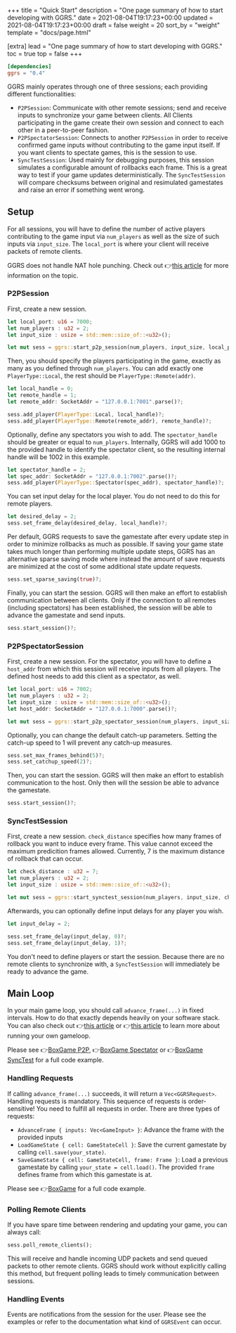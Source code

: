 +++
title = "Quick Start"
description = "One page summary of how to start developing with GGRS."
date = 2021-08-04T19:17:23+00:00
updated = 2021-08-04T19:17:23+00:00
draft = false
weight = 20
sort_by = "weight"
template = "docs/page.html"

[extra]
lead = "One page summary of how to start developing with GGRS."
toc = true
top = false
+++

```toml
[dependencies]
ggrs = "0.4"
```

GGRS mainly operates through one of three sessions; each providing different functionalities:

- `P2PSession`: Communicate with other remote sessions; send and receive inputs to synchronize your game between clients. All Clients participating in the game create their own session and connect to each other in a peer-to-peer fashion.
- `P2PSpectatorSession`: Connects to another `P2PSession` in order to receive confirmed game inputs without contributing to the game input itself. If you want clients to spectate games, this is the session to use.
- `SyncTestSession`: Used mainly for debugging purposes, this session simulates a configurable amount of rollbacks each frame. This is a great way to test if your game updates deterministically. The `SyncTestSession` will compare checksums between original and resimulated gamestates and raise an error if something went wrong.

## Setup

For all sessions, you will have to define the number of active players contributing to the game input via `num_players` as well as the size of such inputs via `input_size`. The `local_port` is where your client will receive packets of remote clients.

GGRS does not handle NAT hole punching. Check out 👉[this article](https://keithjohnston.wordpress.com/2014/02/17/nat-punch-through-for-multiplayer-games/) for more information on the topic.

### P2PSession

First, create a new session.

```rust
let local_port: u16 = 7000;
let num_players : u32 = 2;
let input_size : usize = std::mem::size_of::<u32>();

let mut sess = ggrs::start_p2p_session(num_players, input_size, local_port)?;
```

Then, you should specify the players participating in the game, exactly as many as you defined through `num_players`. You can add exactly one `PlayerType::Local`, the rest should be `PlayerType::Remote(addr)`.

```rust
let local_handle = 0;
let remote_handle = 1;
let remote_addr: SocketAddr = "127.0.0.1:7001".parse()?;

sess.add_player(PlayerType::Local, local_handle)?;
sess.add_player(PlayerType::Remote(remote_addr), remote_handle)?;
```

Optionally, define any spectators you wish to add. The `spectator_handle` should be greater or equal to `num_players`. Internally, GGRS will add 1000 to the provided handle to identify the spectator client, so the resulting internal handle will be 1002 in this example.

```rust
let spectator_handle = 2;
let spec_addr: SocketAddr = "127.0.0.1:7002".parse()?;
sess.add_player(PlayerType::Spectator(spec_addr), spectator_handle)?;
```

You can set input delay for the local player. You do not need to do this for remote players.

```rust
let desired_delay = 2;
sess.set_frame_delay(desired_delay, local_handle)?;
```

Per default, GGRS requests to save the gamestate after every update step in order to minimize rollbacks as much as possible. If saving your game state takes much longer than performing multiple update steps, GGRS has an alternative sparse saving mode where instead the amount of save requests are minimized at the cost of some additional state update requests.

```rust
sess.set_sparse_saving(true)?;
```

Finally, you can start the session. GGRS will then make an effort to establish communication between all clients. Only if the connection to all remotes (including spectators) has been established, the session will be able to advance the gamestate and send inputs.

```rust
sess.start_session()?;
```

### P2PSpectatorSession

First, create a new session. For the spectator, you will have to define a `host_addr` from which this session will receive inputs from all players. The defined host needs to add this client as a spectator, as well.

```rust
let local_port: u16 = 7002;
let num_players : u32 = 2;
let input_size : usize = std::mem::size_of::<u32>();
let host_addr: SocketAddr = "127.0.0.1:7000".parse()?;

let mut sess = ggrs::start_p2p_spectator_session(num_players, input_size, local_port, host_addr)?;
```

Optionally, you can change the default catch-up parameters. Setting the catch-up speed to 1 will prevent any catch-up measures.

```rust
sess.set_max_frames_behind(5)?; 
sess.set_catchup_speed(2)?;
```

Then, you can start the session. GGRS will then make an effort to establish communication to the host. Only then will the session be able to advance the gamestate.

```rust
sess.start_session()?;
```

### SyncTestSession

First, create a new session. `check_distance` specifies how many frames of rollback you want to induce every frame. This value cannot exceed the maximum predicition frames allowed. Currently, 7 is the maximum distance of rollback that can occur.

```rust
let check_distance : u32 = 7;
let num_players : u32 = 2;
let input_size : usize = std::mem::size_of::<u32>();

let mut sess = ggrs::start_synctest_session(num_players, input_size, check_distance)?;
```

Afterwards, you can optionally define input delays for any player you wish.

```rust
let input_delay = 2;

sess.set_frame_delay(input_delay, 0)?;
sess.set_frame_delay(input_delay, 1)?;
```

You don't need to define players or start the session. Because there are no remote clients to synchronize with, a `SyncTestSession` will immediately be ready to advance the game.

## Main Loop

In your main game loop, you should call `advance_frame(...)` in fixed intervals. How to do that exactly depends heavily on your software stack. You can also check out 👉[this article](https://medium.com/@tglaiel/how-to-make-your-game-run-at-60fps-24c61210fe75) or 👉[this article](https://gafferongames.com/post/fix_your_timestep/) to learn more about running your own gameloop.

Please see 👉[BoxGame P2P](https://github.com/gschup/ggrs/tree/main/examples/box_game/box_game_p2p.rs), 👉[BoxGame Spectator](https://github.com/gschup/ggrs/tree/main/examples/box_game/box_game_spectator.rs) or 👉[BoxGame SyncTest](https://github.com/gschup/ggrs/tree/main/examples/box_game/box_game_synctest.rs) for a full code example.

### Handling Requests

If calling `advance_frame(...)` succeeds, it will return a `Vec<GGRSRequest>`. Handling requests is mandatory. This sequence of requests is order-sensitive! You need to fulfill all requests in order. There are three types of requests:

- `AdvanceFrame { inputs: Vec<GameInput> }`: Advance the frame with the provided inputs
- `LoadGameState { cell: GameStateCell }`: Save the current gamestate by calling `cell.save(your_state)`.
- `SaveGameState { cell: GameStateCell, frame: Frame }`: Load a previous gamestate by calling `your_state = cell.load()`. The provided `frame` defines frame from which this gamestate is at.

Please see 👉[BoxGame](https://github.com/gschup/ggrs/tree/main/examples/box_game/box_game.rs) for a full code example.

### Polling Remote Clients

If you have spare time between rendering and updating your game, you can always call:

```rust
sess.poll_remote_clients();
```

This will receive and handle incoming UDP packets and send queued packets to other remote clients. GGRS should work without explicitly calling this method, but frequent polling leads to timely communication between sessions.

### Handling Events

Events are notifications from the session for the user. Please see the examples or refer to the documentation what kind of `GGRSEvent` can occur.
